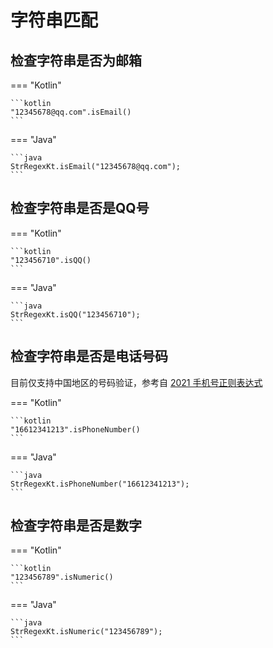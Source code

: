 # 字符串匹配

## 检查字符串是否为邮箱

=== "Kotlin"

    ```kotlin
    "12345678@qq.com".isEmail()
    ```

=== "Java"

    ```java
    StrRegexKt.isEmail("12345678@qq.com");
    ```

## 检查字符串是否是QQ号

=== "Kotlin"

    ```kotlin
    "123456710".isQQ()
    ```

=== "Java"

    ```java
    StrRegexKt.isQQ("123456710");
    ```

## 检查字符串是否是电话号码

目前仅支持中国地区的号码验证，参考自 [2021 手机号正则表达式](https://www.jianshu.com/p/1e8eab706a63)

=== "Kotlin"

    ```kotlin
    "16612341213".isPhoneNumber()
    ```

=== "Java"

    ```java
    StrRegexKt.isPhoneNumber("16612341213");
    ```

## 检查字符串是否是数字

=== "Kotlin"

    ```kotlin
    "123456789".isNumeric()
    ```

=== "Java"

    ```java
    StrRegexKt.isNumeric("123456789");
    ```
